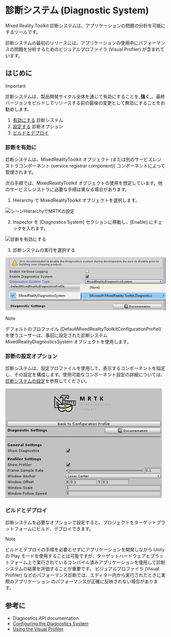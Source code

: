 ﻿# 診断システム (Diagnostic System)

Mixed Reality Toolkit 診断システムは、アプリケーションの問題の分析を可能にするツールです。

診断システムの最初のリリースには、アプリケーションの使用中にパフォーマンスの問題を分析するためのビジュアルプロファイラ (Visual Profiler) が含まれています。

## はじめに

> [!IMPORTANT]
> 診断システムは、製品開発サイクル全体を通じて有効にすることを_**強く**_、最終バージョンをビルドしてリリースする前の最後の変更として無効にすることをお勧めします。

1. [有効にする](#診断を有効に) 診断システム
2. [設定する](#診断の設定オプション) 診断オプション
3. [ビルドとデプロイ](#ビルドとデプロイ)

### 診断を有効に

診断システムは、MixedRealityToolkit オブジェクト (または別のサービスレジストラコンポーネント (service registrar component)) コンポーネントによって管理されます。

次の手順では、MixedRealityToolkit オブジェクトの使用を想定しています。他のサービスレジストラに必要な手順は異なる場合があります。

1. Hierarchy で MixedRealityToolkit オブジェクトを選択します。

![シーンHierarchyでMRTKの設定](../../Documentation/Images/MRTK_ConfiguredHierarchy.png)

2. Inspector を [Diagnostics System] セクションに移動し、[Enable] にチェックを入れます。

![診断を有効にする](../../Documentation/Images/Diagnostics/MRTKConfig_Diagnostics.png)

3. 診断システムの実行を選択する

![診断システムの導入を選択する](../../Documentation/Images/Diagnostics/DiagnosticsSelectSystemType.png)

> [!NOTE]
> デフォルトのプロファイル (DefaultMixedRealityToolkitConfigurationProfiel) を使うユーザーは、事前に設定された診断システム MixedRealityDiagnosticsSystem オブジェクトを使用します。

### 診断の設定オプション

診断システムは、設定プロファイルを使用して、表示するコンポーネントを指定し、その設定を構成します。使用可能なコンポーネント設定の詳細については、[診断システムの設定](../../Documentation/Diagnostics/ConfiguringDiagnostics.md)を参照してください。

![診断の設定オプション](../../Documentation/Images/Diagnostics/DiagnosticsProfile.png)

### ビルドとデプロイ

診断システムを必要なオプションで設定すると、プロジェクトをターゲットプラットフォームにビルド、デプロイできます。

> [!NOTE]
> ビルドとデプロイの手順を必要とせずにアプリケーションを開発しながら Unity の Play モードを使用することは可能ですが、ターゲットハードウェアとプラットフォーム上で実行されているコンパイル済みアプリケーションを使用して診断システムの結果を評価することが重要です。
> ビジュアルプロファイラ (Visual Profiler) などのパフォーマンス診断では、エディター内から実行されたときに実際のアプリケーション のパフォーマンスが正確に反映されない場合があります。

## 参考に

- Diagnostics API documentation
- [Configuring the Diagnostics System](ConfiguringDiagnostics.md)
- [Using the Visual Profiler](UsingVisualProfiler.md)
